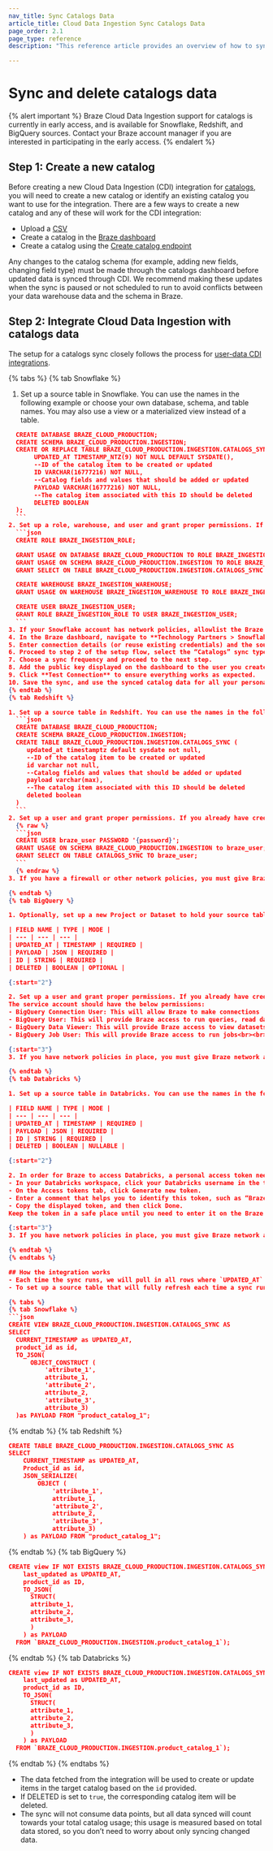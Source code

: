 ```yaml
---
nav_title: Sync Catalogs Data
article_title: Cloud Data Ingestion Sync Catalogs Data
page_order: 2.1
page_type: reference
description: "This reference article provides an overview of how to sync catalogs data."

---
```


# Sync and delete catalogs data

{% alert important %}
Braze Cloud Data Ingestion support for catalogs is currently in early access, and is available for Snowflake, Redshift, and BigQuery sources. Contact your Braze account manager if you are interested in participating in the early access.
{% endalert %}
 
## Step 1: Create a new catalog

Before creating a new Cloud Data Ingestion (CDI) integration for [catalogs]({{site.baseurl}}/user_guide/personalization_and_dynamic_content/catalogs/), you will need to create a new catalog or identify an existing catalog you want to use for the integration. There are a few ways to create a new catalog and any of these will work for the CDI integration:
- Upload a [CSV]({{site.baseurl}}/user_guide/personalization_and_dynamic_content/catalogs/catalog/#method-1-upload-csv)
- Create a catalog in the [Braze dashboard]({{site.baseurl}}/user_guide/personalization_and_dynamic_content/catalogs/catalog/#method-2-create-in-browser)
- Create a catalog using the [Create catalog endpoint]({{site.baseurl}}/api/endpoints/catalogs/catalog_management/synchronous/post_create_catalog/)

Any changes to the catalog schema (for example, adding new fields, changing field type) must be made through the catalogs dashboard before updated data is synced through CDI. We recommend making these updates when the sync is paused or not scheduled to run to avoid conflicts between your data warehouse data and the schema in Braze.

## Step 2: Integrate Cloud Data Ingestion with catalogs data
The setup for a catalogs sync closely follows the process for [user-data CDI integrations]({{site.baseurl}}/user_guide/data_and_analytics/cloud_ingestion/integrations#product-setup). 

{% tabs %}
{% tab Snowflake %}

1. Set up a source table in Snowflake. You can use the names in the following example or choose your own database, schema, and table names. You may also use a view or a materialized view instead of a table.
  ```json
    CREATE DATABASE BRAZE_CLOUD_PRODUCTION;
    CREATE SCHEMA BRAZE_CLOUD_PRODUCTION.INGESTION;
    CREATE OR REPLACE TABLE BRAZE_CLOUD_PRODUCTION.INGESTION.CATALOGS_SYNC (
         UPDATED_AT TIMESTAMP_NTZ(9) NOT NULL DEFAULT SYSDATE(),
         --ID of the catalog item to be created or updated
         ID VARCHAR(16777216) NOT NULL,
         --Catalog fields and values that should be added or updated
         PAYLOAD VARCHAR(16777216) NOT NULL,
         --The catalog item associated with this ID should be deleted
         DELETED BOOLEAN
    );
    ```
2. Set up a role, warehouse, and user and grant proper permissions. If you already have credentials from an existing sync, you can reuse them, just make sure to extend access to the catalog source table.
    ```json
    CREATE ROLE BRAZE_INGESTION_ROLE;

    GRANT USAGE ON DATABASE BRAZE_CLOUD_PRODUCTION TO ROLE BRAZE_INGESTION_ROLE;
    GRANT USAGE ON SCHEMA BRAZE_CLOUD_PRODUCTION.INGESTION TO ROLE BRAZE_INGESTION_ROLE;
    GRANT SELECT ON TABLE BRAZE_CLOUD_PRODUCTION.INGESTION.CATALOGS_SYNC TO ROLE BRAZE_INGESTION_ROLE;

    CREATE WAREHOUSE BRAZE_INGESTION_WAREHOUSE;
    GRANT USAGE ON WAREHOUSE BRAZE_INGESTION_WAREHOUSE TO ROLE BRAZE_INGESTION_ROLE;

    CREATE USER BRAZE_INGESTION_USER;
    GRANT ROLE BRAZE_INGESTION_ROLE TO USER BRAZE_INGESTION_USER;
    ```
3. If your Snowflake account has network policies, allowlist the Braze IPs so the CDI service can connect. For a list of IPs, see the [Cloud Data Ingestion]({{site.baseurl}}/user_guide/data_and_analytics/cloud_ingestion/integrations/#step-1-set-up-tables-or-views).
4. In the Braze dashboard, navigate to **Technology Partners > Snowflake**, and create a new sync.
5. Enter connection details (or reuse existing credentials) and the source table.
6. Proceed to step 2 of the setup flow, select the “Catalogs” sync type, and input the integration name and schedule. Note that the name of the integration should **exactly match** the name of the catalog you previously created.
7. Choose a sync frequency and proceed to the next step.
8. Add the public key displayed on the dashboard to the user you created for Braze to connect to Snowflake. To complete this step, you will need someone with `SECURITYADMIN` access or higher in Snowflake. 
9. Click **Test Connection** to ensure everything works as expected. 
10. Save the sync, and use the synced catalog data for all your personalization use cases. 
{% endtab %}
{% tab Redshift %}

1. Set up a source table in Redshift. You can use the names in the following example or choose your own database, schema, and table names. You may also use a view or a materialized view instead of a table.
    ```json
    CREATE DATABASE BRAZE_CLOUD_PRODUCTION;
    CREATE SCHEMA BRAZE_CLOUD_PRODUCTION.INGESTION;
    CREATE TABLE BRAZE_CLOUD_PRODUCTION.INGESTION.CATALOGS_SYNC (
       updated_at timestamptz default sysdate not null,
       --ID of the catalog item to be created or updated
       id varchar not null,
       --Catalog fields and values that should be added or updated
       payload varchar(max),
       --The catalog item associated with this ID should be deleted
       deleted boolean
    )
    ```
2. Set up a user and grant proper permissions. If you already have credentials from an existing sync, you can reuse them, just make sure to extend access to the catalog source table.
    {% raw %}
    ```json 
    CREATE USER braze_user PASSWORD '{password}';
    GRANT USAGE ON SCHEMA BRAZE_CLOUD_PRODUCTION.INGESTION to braze_user;
    GRANT SELECT ON TABLE CATALOGS_SYNC TO braze_user;
    ```
    {% endraw %}
3. If you have a firewall or other network policies, you must give Braze network access to your Redshift instance. Allow access from the below IPs corresponding to your Braze dashboard’s region. For a list of IPs, see the [Cloud Data Ingestion]({{site.baseurl}}/user_guide/data_and_analytics/cloud_ingestion/integrations/#step-1-set-up-tables-or-views).

{% endtab %}
{% tab BigQuery %}

1. Optionally, set up a new Project or Dataset to hold your source table. Create one or more tables to use for your CDI integration with the following fields:

| FIELD NAME | TYPE | MODE |
| --- | --- | --- |
| UPDATED_AT | TIMESTAMP | REQUIRED |
| PAYLOAD | JSON | REQUIRED |
| ID | STRING | REQUIRED |
| DELETED | BOOLEAN | OPTIONAL |

{:start="2"}

2. Set up a user and grant proper permissions. If you already have credentials from an existing sync, you can reuse those - just make sure to extend access to the Catalog source table. 
The service account should have the below permissions:
- BigQuery Connection User: This will allow Braze to make connections
- BigQuery User: This will provide Braze access to run queries, read dataset metadata, and list tables.
- BigQuery Data Viewer: This will provide Braze access to view datasets and their contents.
- BigQuery Job User: This will provide Braze access to run jobs<br><br>After creating the service account and granting permissions, generate a JSON key. Refer to [Keys create and delete](https://cloud.google.com/iam/docs/keys-create-delete) for more information. You will update this to the Braze dashboard later.

{:start="3"}
3. If you have network policies in place, you must give Braze network access to your BigQuery instance. For a list of IPs, see the [Cloud Data Ingestion]({{site.baseurl}}/user_guide/data_and_analytics/cloud_ingestion/integrations/#step-1-set-up-tables-or-views).

{% endtab %}
{% tab Databricks %}

1. Set up a source table in Databricks. You can use the names in the following example or choose your own database, schema, and table names. You may also use a view or a materialized view instead of a table.

| FIELD NAME | TYPE | MODE |
| --- | --- | --- |
| UPDATED_AT | TIMESTAMP | REQUIRED |
| PAYLOAD | JSON | REQUIRED |
| ID | STRING | REQUIRED |
| DELETED | BOOLEAN | NULLABLE |

{:start="2"}

2. In order for Braze to access Databricks, a personal access token needs to be created.
- In your Databricks workspace, click your Databricks username in the top bar, and then select User Settings from the drop-down.
- On the Access tokens tab, click Generate new token.
- Enter a comment that helps you to identify this token, such as “Braze CDI”, and change the token’s lifetime to no lifetime by leaving the Lifetime (days) box empty (blank). Click Generate.
- Copy the displayed token, and then click Done.
Keep the token in a safe place until you need to enter it on the Braze dashboard during the credential creation step.

{:start="3"}
3. If you have network policies in place, you must give Braze network access to your Databricks instance. For a list of IPs, see the [Cloud Data Ingestion]({{site.baseurl}}/user_guide/data_and_analytics/cloud_ingestion/integrations/#step-1-set-up-tables-or-views) page.

{% endtab %}
{% endtabs %}

## How the integration works
- Each time the sync runs, we will pull in all rows where `UPDATED_AT` is after the last timestamp synced. 
- To set up a source table that will fully refresh each time a sync runs, we’d recommend creating a view from your catalog data. For example, if you have a table of product data (`product_catalog_1`) with `product_id`, `price`, and three additional attributes, you could sync the below view:

{% tabs %}
{% tab Snowflake %}
```json
CREATE VIEW BRAZE_CLOUD_PRODUCTION.INGESTION.CATALOGS_SYNC AS 
SELECT
    CURRENT_TIMESTAMP as UPDATED_AT,
    product_id as id,
    TO_JSON(
        OBJECT_CONSTRUCT (
            'attribute_1',
            attribute_1,
            'attribute_2',
            attribute_2,
            'attribute_3',
            attribute_3)
    )as PAYLOAD FROM "product_catalog_1";
```
{% endtab %}
{% tab Redshift %}
```json
CREATE TABLE BRAZE_CLOUD_PRODUCTION.INGESTION.CATALOGS_SYNC AS
SELECT
    CURRENT_TIMESTAMP as UPDATED_AT,
    Product_id as id,
    JSON_SERIALIZE(
        OBJECT (
            'attribute_1',
            attribute_1,
            'attribute_2',
            attribute_2,
            'attribute_3',
            attribute_3)
    ) as PAYLOAD FROM "product_catalog_1";
```
{% endtab %}
{% tab BigQuery %}
```json
CREATE view IF NOT EXISTS BRAZE_CLOUD_PRODUCTION.INGESTION.CATALOGS_SYNC AS (SELECT
    last_updated as UPDATED_AT,
    product_id as ID,
    TO_JSON(
      STRUCT(
      attribute_1,
      attribute_2,
      attribute_3,
      )
    ) as PAYLOAD 
  FROM `BRAZE_CLOUD_PRODUCTION.INGESTION.product_catalog_1`);
```
{% endtab %}
{% tab Databricks %}
```json
CREATE view IF NOT EXISTS BRAZE_CLOUD_PRODUCTION.INGESTION.CATALOGS_SYNC AS (SELECT
    last_updated as UPDATED_AT,
    product_id as ID,
    TO_JSON(
      STRUCT(
      attribute_1,
      attribute_2,
      attribute_3,
      )
    ) as PAYLOAD 
  FROM `BRAZE_CLOUD_PRODUCTION.INGESTION.product_catalog_1`);
```
{% endtab %}
{% endtabs %}

- The data fetched from the integration will be used to create or update items in the target catalog based on the `id` provided.
- If DELETED is set to `true`, the corresponding catalog item will be deleted.
- The sync will not consume data points, but all data synced will count towards your total catalog usage; this usage is measured based on total data stored, so you don’t need to worry about only syncing changed data.
